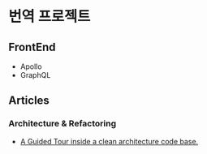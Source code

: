 # 번역 프로젝트

## FrontEnd

- Apollo
- GraphQL

## Articles

### Architecture & Refactoring

- [A Guided Tour inside a clean architecture code base.](https://proandroiddev.com/a-guided-tour-inside-a-clean-architecture-code-base-48bb5cc9fc97)
